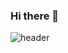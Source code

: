 ### Hi there 👋
![header](https://capsule-render.vercel.app/api?type=slice&color=timeAutoheight=300&section=header&text=capsule%20render&fontSize=90)


<!--
**Moonss-0913/Moonss-0913** is a ✨ _special_ ✨ repository because its `README.md` (this file) appears on your GitHub profile.

Here are some ideas to get you started:

- 🔭 I’m currently working on ...
- 🌱 I’m currently learning ...
- 👯 I’m looking to collaborate on ...
- 🤔 I’m looking for help with ...
- 💬 Ask me about ...
- 📫 How to reach me: ...
- 😄 Pronouns: ...
- ⚡ Fun fact: ...
-->
